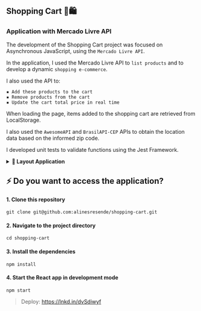 
## Shopping Cart 🛒🛍️

### Application with Mercado Livre API

The development of the Shopping Cart project was focused on Asynchronous JavaScript, using the ``Mercado Livre API``.

In the application, I used the Mercado Livre API to ``list products`` and to develop a dynamic ``shopping e-commerce``.

I also used the API to:

```
▪️ Add these products to the cart
▪️ Remove products from the cart
▪️ Update the cart total price in real time
```
When loading the page, items added to the shopping cart are retrieved from LocalStorage.

I also used the ``AwesomeAPI`` and ``BrasilAPI-CEP`` APIs to obtain the location data based on the informed zip code.

I developed unit tests to validate functions using the Jest Framework.

<details>
 <summary><strong>📱 Layout Application</strong></summary><br />

<img src= 'https://user-images.githubusercontent.com/115574024/232637560-9d1429c5-48b4-469c-95e2-cea882719554.png'/>

</details>

## ⚡ Do you want to access the application?

#### 1. Clone this repository

```
git clone git@github.com:alinesresende/shopping-cart.git
```

#### 2. Navigate to the project directory

```
cd shopping-cart
```

#### 3. Install the dependencies

```
npm install
```

#### 4. Start the React app in development mode

```
npm start
```

> Deploy: https://lnkd.in/dvSdiwyf


